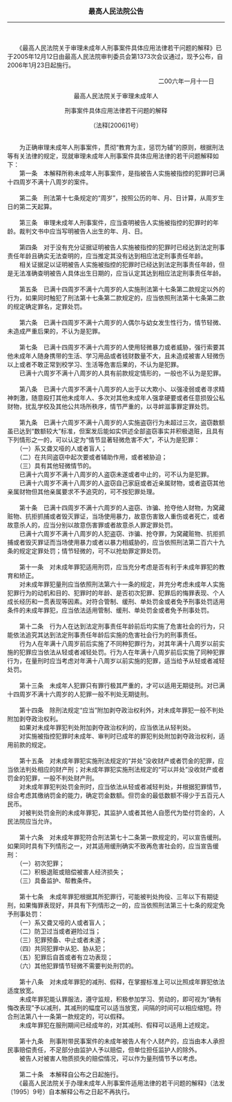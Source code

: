 <div id="div_content"><font color="#760026"></font> <p align="center"><b><font style="font-size:16px;" class="MTitle">最高人民法院公告</font></b></p><hr color="red"><br>
<br>
　　《最高人民法院关于审理未成年人刑事案件具体应用法律若干问题的解释》已于2005年12月12日由最高人民法院审判委员会第1373次会议通过，现予公布，自2006年1月23日起施行。<br>
<br>
　　　　　　　　　　　　　　　　　　　　　　　　　二00六年一月十一日<br>
<p class="juzhong" align="center">最高人民法院关于审理未成年人</p>
<p class="juzhong" align="center">刑事案件具体应用法律若干问题的解释</p>
<p class="juzhong" align="center">（法释[2006]1号）</p>
<br>
　　为正确审理未成年人刑事案件，贯彻“教育为主，惩罚为辅”的原则，根据刑法等有关法律的规定，现就审理未成年人刑事案件具体应用法律的若干问题解释如下：<br>
<font class="TiaoNoA">　　第一条</font>　本解释所称未成年人刑事案件，是指被告人实施被指控的犯罪时已满十四周岁不满十八周岁的案件。<br>
<br><font class="TiaoNoA">　　第二条</font>　刑法第十七条规定的“周岁”，按照公历的年、月、日计算，从周岁生日的第二天起算。<br>
<br><font class="TiaoNoA">　　第三条</font>　审理未成年人刑事案件，应当查明被告人实施被指控的犯罪时的年龄。裁判文书中应当写明被告人出生的年、月、日。<br>
<br><font class="TiaoNoA">　　第四条</font>　对于没有充分证据证明被告人实施被指控的犯罪时已经达到法定刑事责任年龄且确实无法查明的，应当推定其没有达到相应法定刑事责任年龄。<br>
　　相关证据足以证明被告人实施被指控的犯罪时已经达到法定刑事责任年龄，但是无法准确查明被告人具体出生日期的，应当认定其达到相应法定刑事责任年龄。<br>
<br><font class="TiaoNoA">　　第五条</font>　已满十四周岁不满十六周岁的人实施刑法第十七条第二款规定以外的行为，如果同时触犯了刑法第十七条第二款规定的，应当依照刑法第十七条第二款的规定确定罪名，定罪处罚。<br>
<br><font class="TiaoNoA">　　第六条</font>　已满十四周岁不满十六周岁的人偶尔与幼女发生性行为，情节轻微、未造成严重后果的，不认为是犯罪。<br>
<br><font class="TiaoNoA">　　第七条</font>　已满十四周岁不满十六周岁的人使用轻微暴力或者威胁，强行索要其他未成年人随身携带的生活、学习用品或者钱财数量不大，且未造成被害人轻微伤以上或者不敢正常到校学习、生活等危害后果的，不认为是犯罪。<br>
　　已满十六周岁不满十八周岁的人具有前款规定情形的，一般也不认为是犯罪。<br>
<br><font class="TiaoNoA">　　第八条</font>　已满十六周岁不满十八周岁的人出于以大欺小、以强凌弱或者寻求精神刺激，随意殴打其他未成年人、多次对其他未成年人强拿硬要或者任意损毁公私财物，扰乱学校及其他公共场所秩序，情节严重的，以寻衅滋事罪定罪处罚。<br>
<br><font class="TiaoNoA">　　第九条</font>　已满十六周岁不满十八周岁的人实施盗窃行为未超过三次，盗窃数额虽已达到“数额较大”标准，但案发后能如实供述全部盗窃事实并积极退赃，且具有下列情形之一的，可以认定为“情节显著轻微危害不大”，不认为是犯罪：<br>
　　（一）系又聋又哑的人或者盲人；<br>
　　（二）在共同盗窃中起次要或者辅助作用，或者被胁迫；<br>
　　（三）具有其他轻微情节的。<br>
　　已满十六周岁不满十八周岁的人盗窃未遂或者中止的，可不认为是犯罪。<br>
　　已满十六周岁不满十八周岁的人盗窃自己家庭或者近亲属财物，或者盗窃其他亲属财物但其他亲属要求不予追究的，可不按犯罪处理。<br>
<br><font class="TiaoNoA">　　第十条</font>　已满十四周岁不满十六周岁的人盗窃、诈骗、抢夺他人财物，为窝藏赃物、抗拒抓捕或者毁灭罪证，当场使用暴力，故意伤害致人重伤或者死亡，或者故意杀人的，应当分别以故意伤害罪或者故意杀人罪定罪处罚。<br>
　　已满十六周岁不满十八周岁的人犯盗窃、诈骗、抢夺罪，为窝藏赃物、抗拒抓捕或者毁灭罪证而当场使用暴力或者以暴力相威胁的，应当依照刑法第二百六十九条的规定定罪处罚；情节轻微的，可不以抢劫罪定罪处罚。<br>
<br><font class="TiaoNoA">　　第十一条</font>　对未成年罪犯适用刑罚，应当充分考虑是否有利于未成年罪犯的教育和矫正。<br>
　　对未成年罪犯量刑应当依照刑法第六十一条的规定，并充分考虑未成年人实施犯罪行为的动机和目的、犯罪时的年龄、是否初次犯罪、犯罪后的悔罪表现、个人成长经历和一贯表现等因素。对符合管制、缓刑、单处罚金或者免予刑事处罚适用条件的未成年罪犯，应当依法适用管制、缓刑、单处罚金或者免予刑事处罚。<br>
<br><font class="TiaoNoA">　　第十二条</font>　行为人在达到法定刑事责任年龄前后均实施了危害社会的行为，只能依法追究其达到法定刑事责任年龄后实施的危害社会行为的刑事责任。<br>
　　行为人在年满十八周岁前后实施了不同种犯罪行为，对其年满十八周岁以前实施的犯罪应当依法从轻或者减轻处罚。行为人在年满十八周岁前后实施了同种犯罪行为，在量刑时应当考虑对年满十八周岁以前实施的犯罪，适当给予从轻或者减轻处罚。<br>
<br><font class="TiaoNoA">　　第十三条</font>　未成年人犯罪只有罪行极其严重的，才可以适用无期徒刑。对已满十四周岁不满十六周岁的人犯罪一般不判处无期徒刑。<br>
<br><font class="TiaoNoA">　　第十四条</font>　除刑法规定“应当”附加剥夺政治权利外，对未成年罪犯一般不判处附加剥夺政治权利。<br>
　　如果对未成年罪犯判处附加剥夺政治权利的，应当依法从轻判处。<br>
　　对实施被指控犯罪时未成年、审判时已成年的罪犯判处附加剥夺政治权利，适用前款的规定。<br>
<br><font class="TiaoNoA">　　第十五条</font>　对未成年罪犯实施刑法规定的“并处”没收财产或者罚金的犯罪，应当依法判处相应的财产刑；对未成年罪犯实施刑法规定的“可以并处”没收财产或者罚金的犯罪，一般不判处财产刑。<br>
　　对未成年罪犯判处罚金刑时，应当依法从轻或者减轻判处，并根据犯罪情节，综合考虑其缴纳罚金的能力，确定罚金数额。但罚金的最低数额不得少于五百元人民币。<br>
　　对被判处罚金刑的未成年罪犯，其监护人或者其他人自愿代为垫付罚金的，人民法院应当允许。<br>
<br><font class="TiaoNoA">　　第十六条</font>　对未成年罪犯符合刑法第七十二条第一款规定的，可以宣告缓刑。如果同时具有下列情形之一，对其适用缓刑确实不致再危害社会的，应当宣告缓刑：<br>
　　（一）初次犯罪；<br>
　　（二）积极退赃或赔偿被害人经济损失；<br>
　　（三）具备监护、帮教条件。<br>
<br><font class="TiaoNoA">　　第十七条</font>　未成年罪犯根据其所犯罪行，可能被判处拘役、三年以下有期徒刑，如果悔罪表现好，并具有下列情形之一的，应当依照刑法第三十七条的规定免予刑事处罚：<br>
　　（一）系又聋又哑的人或者盲人；<br>
　　（二）防卫过当或者避险过当；<br>
　　（三）犯罪预备、中止或者未遂；<br>
　　（四）共同犯罪中从犯、胁从犯；<br>
　　（五）犯罪后自首或者有立功表现；<br>
　　（六）其他犯罪情节轻微不需要判处刑罚的。<br>
<br><font class="TiaoNoA">　　第十八条</font>　对未成年罪犯的减刑、假释，在掌握标准上可以比照成年罪犯依法适度放宽。<br>
　　未成年罪犯能认罪服法，遵守监规，积极参加学习、劳动的，即可视为“确有悔改表现”予以减刑，其减刑的幅度可以适当放宽，间隔的时间可以相应缩短。符合刑法第八十一条第一款规定的，可以假释。<br>
　　未成年罪犯在服刑期间已经成年的，对其减刑、假释可以适用上述规定。<br>
<br><font class="TiaoNoA">　　第十九条</font>　刑事附带民事案件的未成年被告人有个人财产的，应当由本人承担民事赔偿责任，不足部分由监护人予以赔偿，但单位担任监护人的除外。<br>
　　被告人对被害人物质损失的赔偿情况，可以作为量刑情节予以考虑。<br>
<br><font class="TiaoNoA">　　第二十条</font>　本解释自公布之日起施行。<br>
　　《最高人民法院关于办理未成年人刑事案件适用法律的若干问题的解释》（法发〔1995〕9号）自本解释公布之日起不再执行。<br>
<br><br>
<br>
</div>